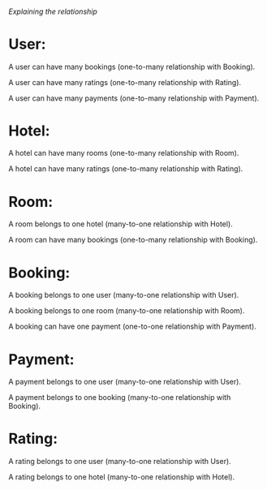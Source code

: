 ###### Explaining the relationship 
# User:

A user can have many bookings (one-to-many relationship with Booking).

A user can have many ratings (one-to-many relationship with Rating).

A user can have many payments (one-to-many relationship with Payment).

# Hotel:

A hotel can have many rooms (one-to-many relationship with Room).

A hotel can have many ratings (one-to-many relationship with Rating).

# Room:

A room belongs to one hotel (many-to-one relationship with Hotel).

A room can have many bookings (one-to-many relationship with Booking).

# Booking:

A booking belongs to one user (many-to-one relationship with User).

A booking belongs to one room (many-to-one relationship with Room).

A booking can have one payment (one-to-one relationship with Payment).

# Payment:

A payment belongs to one user (many-to-one relationship with User).

A payment belongs to one booking (many-to-one relationship with Booking).

# Rating:

A rating belongs to one user (many-to-one relationship with User).

A rating belongs to one hotel (many-to-one relationship with Hotel).